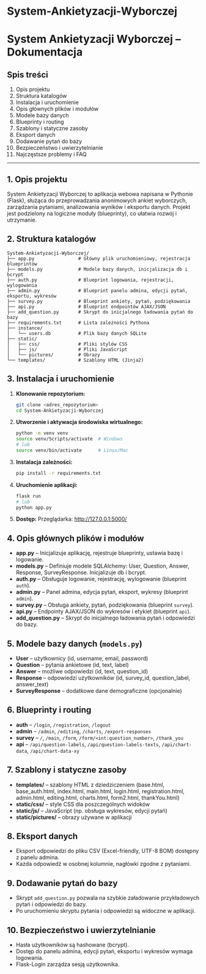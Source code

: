 # System-Ankietyzacji-Wyborczej

# System Ankietyzacji Wyborczej – Dokumentacja

## Spis treści
1. Opis projektu
2. Struktura katalogów
3. Instalacja i uruchomienie
4. Opis głównych plików i modułów
5. Modele bazy danych
6. Blueprinty i routing
7. Szablony i statyczne zasoby
8. Eksport danych
9. Dodawanie pytań do bazy
10. Bezpieczeństwo i uwierzytelnianie
11. Najczęstsze problemy i FAQ

---

## 1. Opis projektu
System Ankietyzacji Wyborczej to aplikacja webowa napisana w Pythonie (Flask), służąca do przeprowadzania anonimowych ankiet wyborczych, zarządzania pytaniami, analizowania wyników i eksportu danych. Projekt jest podzielony na logiczne moduły (blueprinty), co ułatwia rozwój i utrzymanie.

## 2. Struktura katalogów
```
System-Ankietyzacji-Wyborczej/
├── app.py                # Główny plik uruchomieniowy, rejestracja blueprintów
├── models.py             # Modele bazy danych, inicjalizacja db i bcrypt
├── auth.py               # Blueprint logowania, rejestracji, wylogowania
├── admin.py              # Blueprint panelu admina, edycji pytań, eksportu, wykresów
├── survey.py             # Blueprint ankiety, pytań, podziękowania
├── api.py                # Blueprint endpointów AJAX/JSON
├── add_question.py       # Skrypt do inicjalnego ładowania pytań do bazy
├── requirements.txt      # Lista zależności Pythona
├── instance/
│   └── users.db          # Plik bazy danych SQLite
├── static/
│   ├── css/              # Pliki stylów CSS
│   ├── js/               # Pliki JavaScript
│   └── pictures/         # Obrazy
└── templates/            # Szablony HTML (Jinja2)
```

## 3. Instalacja i uruchomienie
1. **Klonowanie repozytorium:**
   ```bash
   git clone <adres_repozytorium>
   cd System-Ankietyzacji-Wyborczej
   ```
2. **Utworzenie i aktywacja środowiska wirtualnego:**
   ```bash
   python -m venv venv
   source venv/Scripts/activate  # Windows
   # lub
   source venv/bin/activate      # Linux/Mac
   ```
3. **Instalacja zależności:**
   ```bash
   pip install -r requirements.txt
   ```
4. **Uruchomienie aplikacji:**
   ```bash
   flask run
   # lub
   python app.py
   ```
5. **Dostęp:**
   Przeglądarka: http://127.0.0.1:5000/

## 4. Opis głównych plików i modułów
- **app.py** – Inicjalizuje aplikację, rejestruje blueprinty, ustawia bazę i logowanie.
- **models.py** – Definiuje modele SQLAlchemy: User, Question, Answer, Response, SurveyResponse. Inicjalizuje db i bcrypt.
- **auth.py** – Obsługuje logowanie, rejestrację, wylogowanie (blueprint `auth`).
- **admin.py** – Panel admina, edycja pytań, eksport, wykresy (blueprint `admin`).
- **survey.py** – Obsługa ankiety, pytań, podziękowania (blueprint `survey`).
- **api.py** – Endpointy AJAX/JSON do wykresów i etykiet (blueprint `api`).
- **add_question.py** – Skrypt do inicjalnego ładowania pytań i odpowiedzi do bazy.

## 5. Modele bazy danych (`models.py`)
- **User** – użytkownicy (id, username, email, password)
- **Question** – pytania ankietowe (id, text, label)
- **Answer** – możliwe odpowiedzi (id, text, question_id)
- **Response** – odpowiedzi użytkowników (id, survey_id, question_label, answer_text)
- **SurveyResponse** – dodatkowe dane demograficzne (opcjonalnie)

## 6. Blueprinty i routing
- **auth** – `/login`, `/registration`, `/logout`
- **admin** – `/admin`, `/editing`, `/charts`, `/export-responses`
- **survey** – `/`, `/main`, `/form`, `/form/<int:question_number>`, `/thank_you`
- **api** – `/api/question-labels`, `/api/question-labels-texts`, `/api/chart-data`, `/api/chart-data-xy`

## 7. Szablony i statyczne zasoby
- **templates/** – szablony HTML z dziedziczeniem (base.html, base_auth.html, index.html, main.html, login.html, registration.html, admin.html, editing.html, charts.html, form2.html, thankYou.html)
- **static/css/** – style CSS dla poszczególnych widoków
- **static/js/** – JavaScript (np. obsługa wykresów, edycji pytań)
- **static/pictures/** – obrazy używane w aplikacji

## 8. Eksport danych
- Eksport odpowiedzi do pliku CSV (Excel-friendly, UTF-8 BOM) dostępny z panelu admina.
- Każda odpowiedź w osobnej kolumnie, nagłówki zgodne z pytaniami.

## 9. Dodawanie pytań do bazy
- Skrypt `add_question.py` pozwala na szybkie załadowanie przykładowych pytań i odpowiedzi do bazy.
- Po uruchomieniu skryptu pytania i odpowiedzi są widoczne w aplikacji.

## 10. Bezpieczeństwo i uwierzytelnianie
- Hasła użytkowników są hashowane (bcrypt).
- Dostęp do panelu admina, edycji pytań, eksportu i wykresów wymaga logowania.
- Flask-Login zarządza sesją użytkownika.
